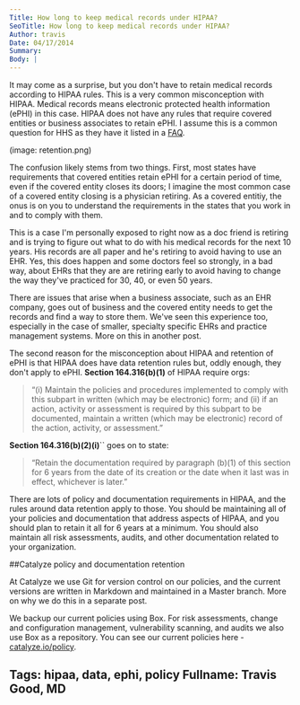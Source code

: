 ```yaml
---
Title: How long to keep medical records under HIPAA?
SeoTitle: How long to keep medical records under HIPAA?
Author: travis
Date: 04/17/2014
Summary: 
Body: |
---
```

It may come as a surprise, but you don't have to retain medical records according to HIPAA rules. This is a very common misconception with HIPAA. Medical records means electronic protected health information (ePHI) in this case. HIPAA does not have any rules that require covered entities or business associates to retain ePHI. I assume this is a common question for HHS as they have it listed in a [FAQ](http://www.hhs.gov/ocr/privacy/hipaa/enforcement/examples/disposalfaqs.pdf).

(image: retention.png)

The confusion likely stems from two things. First, most states have requirements that covered entities retain ePHI for a certain period of time, even if the covered entity closes its doors; I imagine the most common case of a covered entity closing is a physician retiring. As a covered entitiy, the onus is on you to understand the requirements in the states that you work in and to comply with them.

This is a case I'm personally exposed to right now as a doc friend is retiring and is trying to figure out what to do with his medical records for the next 10 years. His records are all paper and he's retiring to avoid having to use an EHR. Yes, this does happen and some doctors feel so strongly, in a bad way, about EHRs that they are are retiring early to avoid having to change the way they've practiced for 30, 40, or even 50 years.

There are issues that arise when a business associate, such as an EHR company, goes out of business and the covered entity needs to get the records and find a way to store them. We've seen this experience too, especially in the case of smaller, specialty specific EHRs and practice management systems. More on this in another post.

The second reason for the misconception about HIPAA and retention of ePHI is that HIPAA does have data retention rules but, oddly enough, they don't apply to ePHI. **Section 164.316(b)(1)** of HIPAA require orgs:

> “(i) Maintain the policies and procedures implemented to comply with this subpart in written (which may be electronic) form; and (ii) if an action, activity or assessment is required by this subpart to be documented, maintain a written (which may be electronic) record of the action, activity, or assessment.”

**Section 164.316(b)(2)(i)**`` goes on to state:

> “Retain the documentation required by paragraph (b)(1) of this section for 6 years from the date of its creation or the date when it last was in effect, whichever is later.”

There are lots of policy and documentation requirements in HIPAA, and the rules around data retention apply to those. You should be maintaining all of your policies and documentation that address aspects of HIPAA, and you should plan to retain it all for 6 years at a minimum. You should also maintain all risk assessments, audits, and other documentation related to your organization.

##Catalyze policy and documentation retention

At Catalyze we use Git for version control on our policies, and the current versions are written in Markdown and maintained in a Master branch. More on why we do this in a separate post.

We backup our current policies using Box. For risk assessments, change and configuration management, vulnerability scanning, and audits we also use Box as a repository. You can see our current policies here - [catalyze.io/policy](https://catalyze.io/policy/).

Tags: hipaa, data, ephi, policy
Fullname: Travis Good, MD
---
